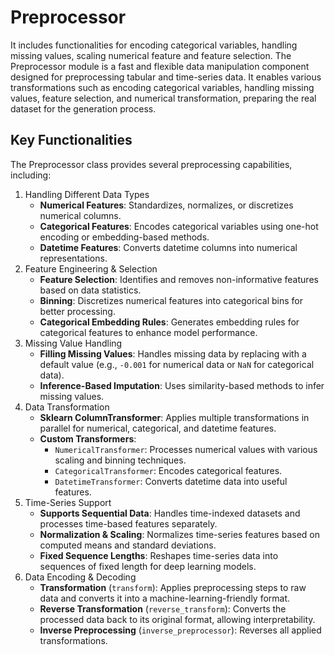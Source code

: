 # Preprocessor

It includes functionalities for encoding categorical variables, handling missing values, scaling numerical feature and feature selection.
The Preprocessor module is a fast and flexible data manipulation component designed for preprocessing tabular and time-series data. It enables various transformations such as encoding categorical variables, handling missing values, feature selection, and numerical transformation, preparing the real dataset for the generation process.

## Key Functionalities
The Preprocessor class provides several preprocessing capabilities, including:

1. Handling Different Data Types
    - **Numerical Features**: Standardizes, normalizes, or discretizes numerical columns.
    - **Categorical Features**: Encodes categorical variables using one-hot encoding or embedding-based methods.
    - **Datetime Features**: Converts datetime columns into numerical representations.
2. Feature Engineering & Selection
    - **Feature Selection**: Identifies and removes non-informative features based on data statistics.
    - **Binning**: Discretizes numerical features into categorical bins for better processing.
    - **Categorical Embedding Rules**: Generates embedding rules for categorical features to enhance model performance.
3. Missing Value Handling
    - **Filling Missing Values**: Handles missing data by replacing with a default value (e.g., `-0.001` for numerical data or `NaN` for categorical data).
    - **Inference-Based Imputation**: Uses similarity-based methods to infer missing values.
4. Data Transformation
    - **Sklearn ColumnTransformer**: Applies multiple transformations in parallel for numerical, categorical, and datetime features.
    - **Custom Transformers**:
        - `NumericalTransformer`: Processes numerical values with various scaling and binning techniques.
        - `CategoricalTransformer`: Encodes categorical features.
        - `DatetimeTransformer`: Converts datetime data into useful features.
5. Time-Series Support
    - **Supports Sequential Data**: Handles time-indexed datasets and processes time-based features separately.
    - **Normalization & Scaling**: Normalizes time-series features based on computed means and standard deviations.
    - **Fixed Sequence Lengths**: Reshapes time-series data into sequences of fixed length for deep learning models.
6. Data Encoding & Decoding
    - **Transformation** (`transform`): Applies preprocessing steps to raw data and converts it into a machine-learning-friendly format.
    - **Reverse Transformation** (`reverse_transform`): Converts the processed data back to its original format, allowing interpretability.
    - **Inverse Preprocessing** (`inverse_preprocessor`): Reverses all applied transformations.